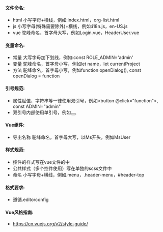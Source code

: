 #### 文件命名:

- html 小写字母+横线，例如:index.html，org-list.html
- js 小写字母(特殊需要除外)+横线，例如:i18n.js，en-US.js
- vue 驼峰命名，首字母大写，例如Login.vue，HeaderUser.vue

#### 变量命名:

- 常量 大写字母加下划线，例如:const ROLE_ADMIN='admin'
- 变量 驼峰命名，首字母小写，例如let name，let currentProject
- 方法 驼峰命名，首字母小写，例如function openDialog(), const openDialog = function

#### 引号规范:

- 属性赋值，字符串等一律使用双引号，例如<button @click="function">, const ADMIN="admin"
- 双引号内部使用单引号，例如<button :class="{'is-active': active}">

#### Vue组件:

- 导出名称 驼峰命名，首字母大写，以Ms开头，例如MsUser

#### 样式规范:

- 控件的样式写在vue文件的<style scoped></style>中
- 公共样式（多个控件使用）写在单独的scss文件中
- 命名 小写字母+横线，例如.menu，.header-menu，#header-top

#### 格式要求:

- 遵循.editorconfig

#### Vue风格指南:

- https://cn.vuejs.org/v2/style-guide/
